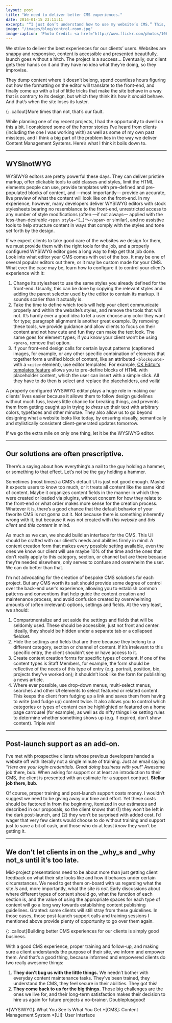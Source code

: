 ```yaml
---
layout: post
title: "We need to deliver better CMS experiences."
date: 2014-01-15 23:11:11
excerpt: "“I just don’t understand how to use my website’s CMS.” This, or some variation of it, is a gripe I hear all too often from prospective clients. I’ve actually had clients tell me they’ve never —not since day one— managed to feel confident using their website’s CMS. What’s up with that?"
image: "/images/blog/control-room.jpg"
image-caption: 'Photo Credit: <a href="http://www.flickr.com/photos/10614970@N07/4736217078/">howzey</a> via <a href="http://compfight.com">Compfight</a> <a href="http://creativecommons.org/licenses/by-nc-nd/2.0/">cc</a>'
---
```


We strive to deliver the best experiences for our clients’ users. Websites are snappy and responsive, content is accessible and presented beautifully, launch goes without a hitch. The project is a success… Eventually, our client gets their hands on it and they have no idea what they’re doing, so they improvise.

They dump content where it doesn’t belong, spend countless hours figuring out how the formatting on the editor will translate to the front-end, and finally come up with a list of little tricks that make the site behave in a way that is contrary to its design, but which they think it’s how it _should_ behave. And that’s when the site loses its luster.

{: .callout}More times than not, that’s our&nbsp;fault.

While planning one of my recent projects, I had the opportunity to dwell on this a bit. I considered some of the horror stories I’ve heard from clients (including the one I was working with) as well as some of my own past missteps, and I think a big part of the problem lies in the way we deliver Content Management Systems. Here’s what I think it boils down to.

---
## WYSInotWYG
WYSIWYG editors are pretty powerful these days. They can deliver pristine markup, offer clickable tools to add classes and styles, limit the HTML elements people can use, provide templates with pre-defined and pre-populated blocks of content, and —most importantly— provide an accurate, live preview of what the content will look like on the front-end. In my experience, however, many developers deliver WYSIWYG editors with stock stylesheets bearing no resemblance to the front-end, unrestricted access to any number of style modifications (often —if not always— applied with the less-than-desirable `<span style="[…]"></span>` or similar), and no assistive tools to help structure content in ways that comply with the styles and tone set forth by the design.

If we expect clients to take good care of the websites we design for them, we must provide them with the right tools for the job, and a properly configured WYSIWYG editor goes a long way to help get that job done. Look into what editor your CMS comes with out of the box. It may be one of several popular editors out there, or it may be custom made for your CMS. What ever the case may be, learn how to configure it to control your client’s experience with it:

1. Change its stylesheet to use the same styles you already defined for the front-end. Usually, this can be done by copying the relevant styles and adding the parent selector used by the editor to contain its markup. It sounds scarier than it actually is.
2. Take the time to define which tools will help your client communicate properly and within the website’s styles, and remove the tools that will not. It’s hardly ever a good idea to let a user choose any color they want for type; paragraph alignment is another great example. By removing these tools, we provide guidance and allow clients to focus on their content and not how cute and fun they can make the text look. The same goes for element types; if you know your client won’t be using `<pre>`s, remove that option.
3. If your front-end design calls for certain layout patterns (captioned images, for example, or any other specific combination of elements that together form a unified block of content, like an attributed `<blockquote>` with a `<cite>` element), use editor templates. For example, [CK Editor’s templates feature](http://ckeditor.com/about/features#user-rich-content) allows you to pre-define blocks of HTML with placeholder content, which the user can insert with a simple click. All they have to do then is select and replace the placeholders, and voilà!

A properly configured WYSIWYG editor plays a huge role in making our clients’ lives easier because it allows them to follow design guidelines without much fuss, leaves little chance for breaking things, and prevents them from getting caught up in trying to _dress up_ their text with arbitrary colors, typefaces and other minutae. They also allow us to go beyond designing what a website looks like today, by ensuring visually, semantically and stylistically consistent client-generated updates tomorrow.

If we go the extra mile on only one thing, let it be the WYSIWYG editor.

---
## Our solutions are often prescriptive.
There’s a saying about how everything’s a nail to the guy holding a hammer, or something to that effect. Let’s not be the guy holding a hammer.

Sometimes (most times) a CMS’s default UI is just not good enough. Maybe it expects users to know too much, or it treats all content like the same kind of content. Maybe it organizes content fields in the manner in which they were created or loaded via plugins, without concern for how they relate to the front-end or what order makes more sense for the creation process. Whatever it is, there’s a good chance that the default behavior of your favorite CMS is not gonna cut it. Not because there is something inherently wrong with it, but because it was not created with _this website_ and _this client_ and _this content_ in mind.

As much as we can, we should build an interface for the CMS. This UI should be crafted with our client’s needs and abilities firmly in mind. A content creation form that makes every possible setting available, even the ones we know our client will use maybe 10% of the time and the ones that don’t really apply to this category, section, or channel but are there because they’re needed elsewhere, only serves to confuse and overwhelm the user. We can do better than that.

I’m not advocating for the creation of bespoke CMS solutions for each project. But any CMS worth its salt should provide some degree of control over the back-end user’s experience, allowing you to establish common patterns and conventions that help guide the content creation and maintenance process, and avoid confusion created by overwhelming amounts of (often irrelevant) options, settings and fields. At the very least, we should:

1. Compartmentalize and set aside the settings and fields that will be seldomly used. These should be accessible, just not front and center. Ideally, they should be hidden under a separate tab or a collapsed fieldset.
2. Hide the settings and fields that are there because they belong to a different category, section or channel of content. If it’s irrelevant to this specific entry, the client shouldn’t see or have access to it.
3. Create content creation forms for specific types of content. If one of the content types is Staff Members, for example, the form should be reflective of the needs of this type of entry (e.g. portrait, position, bio, projects they’ve worked on); it shouldn’t look like the form for publishing a news article.
4. Where ever possible, use drop-down menus, multi-select menus, searches and other UI elements to select featured or related content. This keeps the client from fudging up a link and saves them from having to write (and fudge up) content twice. It also allows you to control which categories or types of content can be highlighted or featured on a home page carrousel (for example), as well as do nifty things like setting rules to determine whether something shows up (e.g. if expired, don’t show content). Triple win!

---
## Post-launch support as an add-on.
I’ve met with prospective clients whose previous developers handed a website off with literally not a single minute of training. Just an email saying _”Here are your login credentials. Great doing business with you!”_ Awesome job there, bub. When asking for support or at least an introduction to their CMS, the client is presented with an estimate for a support contract. **Stellar job there, bub.**

Of course, proper training and post-launch support costs money. I wouldn’t suggest we need to be giving away our time and effort. Yet these costs should be factored in from the beginning, itemized in our estimates and described in our proposals, so the client knows that (1) they won’t be left in the dark post-launch, and (2) they won’t be surprised with added cost. I’d wager that very few cients would choose to do without training and support just to save a bit of cash, and those who do at least _know_ they won’t be getting it.

---
## We don’t let clients in on the _why_s and _why not_s until it’s too late.
Mid-project presentations need to be about more than just getting client feedback on what their site looks like and how it behaves under certain circumstances. We need to get them on-board with us regarding what the site _is_ and, more importantly, what the site _is not_. Early discussions about where different types of content should go, what the function of each section is, and the value of using the appropriate spaces for each type of content will go a long way towards establishing content publishing guidelines. Granted: some clients will still stray from these guidelines. In those cases, those post-launch support calls and training sessions I mentioned above provide plenty of opportunity to go over them again.

{: .callout}Building better CMS experiences for our clients is simply good business.

With a good CMS experience, proper training and follow-up, and making sure a client understands the purpose of their site, we inform and empower them. And that’s a good thing, because informed and empowered clients do two really awesome things:

1. **They don’t bug us with the little things.** We needn’t bother with everyday content maintenance tasks. They’ve been trained, they understand the CMS, they feel secure in their abilities. They got this!
2. **They come back to us for the big things.** Those big challenges are the ones we live for, and their long-term satisfaction makes their decision to hire us again for future projects a no-brainer. Doubleplusgood!

*[WYSIWYG]: What You See Is What You Get
*[CMS]:     Content Management System
*[UI]:      User Interface
